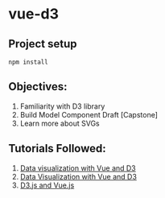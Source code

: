 # vue-d3

## Project setup
```
npm install
```

## Objectives:

1) Familiarity with D3 library
2) Build Model Component Draft [Capstone]
3) Learn more about SVGs

## Tutorials Followed:
1. [Data visualization with Vue and D3](https://blog.logrocket.com/data-visualization-with-vue-and-d3/)
2. [Data Visualization with Vue and D3](https://alligator.io/vuejs/visualization-vue-d3/)
3. [D3.js and Vue.js](https://dev.to/andre347/d3js-and-vuejs--30c8)